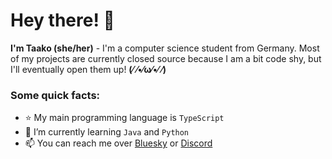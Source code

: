# Hey there! 👋
**I'm Taako (she/her)** - I'm a computer science student from Germany. Most of my projects are currently closed source because I am a bit code shy, but I'll eventually open them up! **(⁄ ⁄•⁄ω⁄•⁄ ⁄)**
### Some quick facts:
- ⭐️ My main programming language is `TypeScript`
- 🌱 I’m currently learning `Java` and `Python`
- 📫 You can reach me over [Bluesky](https://example.com) or [Discord](https://example.com)
